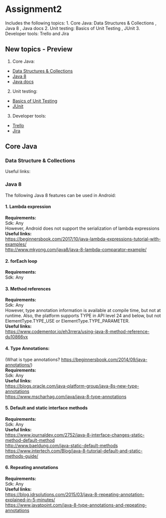 # Assignment2

Includes the following topics: 1. Core Java: Data Structures &amp; Collections , Java 8 , Java docs 2. Unit testing: Basics of Unit Testing , JUnit 3. Developer tools: Trello and Jira

## New topics - Preview
1. Core Java: 
 * [Data Structures & Collections](https://www.geeksforgeeks.org/data-structures/)
 * [Java 8](http://www.mkyong.com/tutorials/java-8-tutorials/)
 * [Java docs](https://docs.oracle.com/javase/6/docs/technotes/tools/solaris/javadoc.html)
2. Unit testing: 
 * [Basics of Unit Testing](http://tutorials.jenkov.com/java-unit-testing/index.html)
 * [JUnit](https://www.udemy.com/junit-tutorial-for-beginners-with-java-examples/)
3. Developer tools: 
 * [Trello](https://trello.com/b/I7TjiplA/trello-tutorial)
 * [Jira](https://www.atlassian.com/software/jira?_mid=54cef1db347584018cb5051e7543cfb5&aceid=&adposition=1t1&adgroup=9124289782&campaign=189412582&creative=220414654681&device=c&keyword=jira&matchtype=p&network=g&placement=&ds_kids=p19480917484&gclid=CjwKCAiAk4XUBRB5EiwAHBLUMa_KrKiVP5QLydc6s54W2bplohOpQz7H7aHSi5qsVLn16k8rdko1sxoCpX4QAvD_BwE&gclsrc=aw.ds)
 
## Core Java
### Data Structure & Collections
Useful links:  
### Java 8
The following Java 8 features can be used in Android:  
#### 1. Lambda expression
__Requirements:__  
Sdk: Any  
However, Android does not support the serialization of lambda expressions  
__Useful links:__  
https://beginnersbook.com/2017/10/java-lambda-expressions-tutorial-with-examples/  
http://www.mkyong.com/java8/java-8-lambda-comparator-example/  

#### 2. forEach loop
__Requirements:__  
Sdk: Any  

#### 3. Method references
__Requirements:__  
Sdk: Any  
However, type annotation information is available at compile time, but not at runtime. Also, the platform supports TYPE in API level 24 and below, but not ElementType.TYPE_USE or ElementType.TYPE_PARAMETER.  
__Useful links:__  
https://www.codementor.io/eh3rrera/using-java-8-method-reference-du10866vx

#### 4. Type Annotations:
(What is type annotations? https://beginnersbook.com/2014/09/java-annotations/)  
__Requirements:__  
Sdk: Any  
__Useful links:__  
https://blogs.oracle.com/java-platform-group/java-8s-new-type-annotations  
https://www.mscharhag.com/java/java-8-type-annotations  

#### 5. Default and static interface methods
__Requirements:__  
Sdk: Any  
__Useful links:__  
https://www.journaldev.com/2752/java-8-interface-changes-static-method-default-method  
http://www.baeldung.com/java-static-default-methods  
https://www.intertech.com/Blog/java-8-tutorial-default-and-static-methods-guide/  

#### 6. Repeating annotations
__Requirements:__  
Sdk: Any  
__Useful links:__  
https://blog.idrsolutions.com/2015/03/java-8-repeating-annotation-explained-in-5-minutes/  
https://www.javatpoint.com/java-8-type-annotations-and-repeating-annotations  

